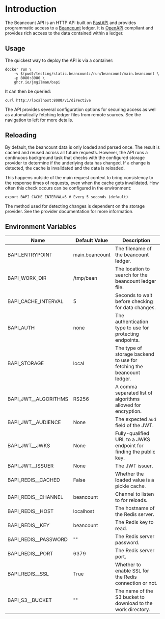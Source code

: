 # Introduction

The Beancount API is an HTTP API built on [FastAPI][1] and provides programmatic
access to a [Beancount][2] ledger. It is [OpenAPI][3] compliant and provides
rich access to the data contained within a ledger.

## Usage

The quickest way to deploy the API is via a container:

```shell
docker run \
    -v $(pwd)/testing/static.beancount:/run/beancount/main.beancount \
    -p 8080:8080 \
    ghcr.io/jmgilman/bapi
```

It can then be queried:

```shell
curl http://localhost:8080/v1/directive
```

The API provides several configuration options for securing access as well as
automatically fetching ledger files from remote sources. See the navigation to
left for more details.

## Reloading

By default, the beancount data is only loaded and parsed once. The result is
cached and reused across all future requests. However, the API runs a continuous
background task that checks with the configured storage provider to determine
if the underlying data has changed. If a change is detected, the cache is
invalidated and the data is reloaded.

This happens outside of the main request context to bring consistency to the
response times of requests, even when the cache gets invalidated. How often
this check occurs can be configured in the environment:

```shell
export BAPI_CACHE_INTERVAL=5 # Every 5 seconds (default)
```

The method used for detecting changes is dependent on the storage provider. See
the provider documentation for more information.

## Environment Variables

| Name                 | Default Value  | Description                                                           |
| -------------------- | -------------- | --------------------------------------------------------------------- |
| BAPI_ENTRYPOINT      | main.beancount | The filename of the beancount ledger.                                 |
| BAPI_WORK_DIR        | /tmp/bean      | The location to search for the beancount ledger file.                 |
| BAPI_CACHE_INTERVAL  | 5              | Seconds to wait before checking for data changes.                     |
| BAPI_AUTH            | none           | The authentication type to use for protecting endpoints.              |
| BAPI_STORAGE         | local          | The type of storage backend to use for fetching the beancount ledger. |
| BAPI_JWT__ALGORITHMS | RS256          | A comma separated list of algorithms allowed for encryption.          |
| BAPI_JWT__AUDIENCE   | None           | The expected `aud` field of the JWT.                                  |
| BAPI_JWT__JWKS       | None           | Fully-qualified URL to a JWKS endpoint for finding the public key.    |
| BAPI_JWT__ISSUER     | None           | The JWT issuer.                                                       |
| BAPI_REDIS__CACHED   | False          | Whether the loaded value is a pickle cache.                           |
| BAPI_REDIS__CHANNEL  | beancount      | Channel to listen to for reloads.                                     |
| BAPI_REDIS__HOST     | localhost      | The hostname of the Redis server.                                     |
| BAPI_REDIS__KEY      | beancount      | The Redis key to read.                                                |
| BAPI_REDIS__PASSWORD | ""             | The Redis server password.                                            |
| BAPI_REDIS__PORT     | 6379           | The Redis server port.                                                |
| BAPI_REDIS__SSL      | True           | Whether to enable SSL for the Redis connection or not.                |
| BAPI_S3__BUCKET      | ""             | The name of the S3 bucket to download to the work directory.          |

[1]: https://fastapi.tiangolo.com/
[2]: https://beancount.github.io/docs/index.html
[3]: https://www.openapis.org/
